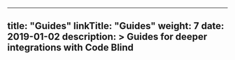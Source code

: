 
---
title: "Guides"
linkTitle: "Guides"
weight: 7
date: 2019-01-02
description: >
  Guides for deeper integrations with Code Blind
---
